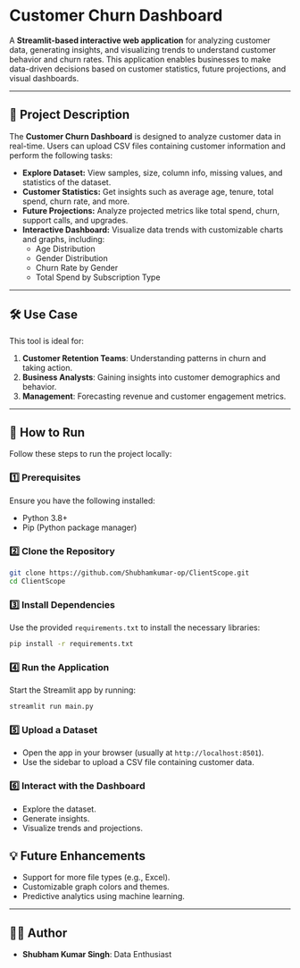 
# Customer Churn Dashboard

A **Streamlit-based interactive web application** for analyzing customer data, generating insights, and visualizing trends to understand customer behavior and churn rates. This application enables businesses to make data-driven decisions based on customer statistics, future projections, and visual dashboards.

---

## 📜 **Project Description**

The **Customer Churn Dashboard** is designed to analyze customer data in real-time. Users can upload CSV files containing customer information and perform the following tasks:

- **Explore Dataset:** View samples, size, column info, missing values, and statistics of the dataset.
- **Customer Statistics:** Get insights such as average age, tenure, total spend, churn rate, and more.
- **Future Projections:** Analyze projected metrics like total spend, churn, support calls, and upgrades.
- **Interactive Dashboard:** Visualize data trends with customizable charts and graphs, including:
  - Age Distribution
  - Gender Distribution
  - Churn Rate by Gender
  - Total Spend by Subscription Type

---

## 🛠 **Use Case**

This tool is ideal for:

1. **Customer Retention Teams**: Understanding patterns in churn and taking action.
2. **Business Analysts**: Gaining insights into customer demographics and behavior.
3. **Management**: Forecasting revenue and customer engagement metrics.

---

## 🚀 **How to Run**

Follow these steps to run the project locally:

### 1️⃣ **Prerequisites**
Ensure you have the following installed:
- Python 3.8+
- Pip (Python package manager)

### 2️⃣ **Clone the Repository**
```bash
git clone https://github.com/Shubhamkumar-op/ClientScope.git
cd ClientScope
```

### 3️⃣ **Install Dependencies**
Use the provided `requirements.txt` to install the necessary libraries:
```bash
pip install -r requirements.txt
```

### 4️⃣ **Run the Application**
Start the Streamlit app by running:
```bash
streamlit run main.py
```

### 5️⃣ **Upload a Dataset**
- Open the app in your browser (usually at `http://localhost:8501`).
- Use the sidebar to upload a CSV file containing customer data.

### 6️⃣ **Interact with the Dashboard**
- Explore the dataset.
- Generate insights.
- Visualize trends and projections.


## 💡 **Future Enhancements**
- Support for more file types (e.g., Excel).
- Customizable graph colors and themes.
- Predictive analytics using machine learning.

---


## 🧑‍💻 **Author**
- **Shubham Kumar Singh**: Data Enthusiast

